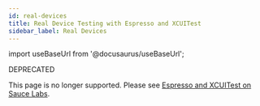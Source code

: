 ```yaml
---
id: real-devices
title: Real Device Testing with Espresso and XCUITest
sidebar_label: Real Devices
---
```


import useBaseUrl from '@docusaurus/useBaseUrl';

<p><span className="sauceGold">DEPRECATED</span></p>


This page is no longer supported. Please see [Espresso and XCUITest on Sauce Labs](/mobile-apps/automated-testing/espresso-xcuitest/).
